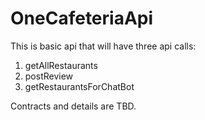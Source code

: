 # OneCafeteriaApi

This is basic api that will have three api calls:
1. getAllRestaurants
2. postReview
3. getRestaurantsForChatBot

Contracts and details are TBD.
